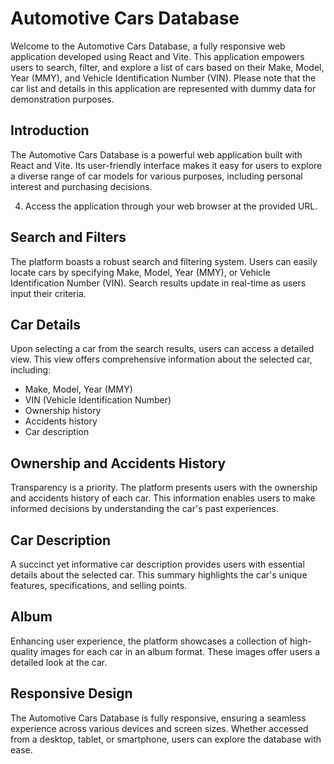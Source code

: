 # Automotive Cars Database

Welcome to the Automotive Cars Database, a fully responsive web application developed using React and Vite. This application empowers users to search, filter, and explore a list of cars based on their Make, Model, Year (MMY), and Vehicle Identification Number (VIN). Please note that the car list and details in this application are represented with dummy data for demonstration purposes.

## Introduction

The Automotive Cars Database is a powerful web application built with React and Vite. Its user-friendly interface makes it easy for users to explore a diverse range of car models for various purposes, including personal interest and purchasing decisions.

4. Access the application through your web browser at the provided URL.

## Search and Filters

The platform boasts a robust search and filtering system. Users can easily locate cars by specifying Make, Model, Year (MMY), or Vehicle Identification Number (VIN). Search results update in real-time as users input their criteria.

## Car Details

Upon selecting a car from the search results, users can access a detailed view. This view offers comprehensive information about the selected car, including:

- Make, Model, Year (MMY)
- VIN (Vehicle Identification Number)
- Ownership history
- Accidents history
- Car description

## Ownership and Accidents History

Transparency is a priority. The platform presents users with the ownership and accidents history of each car. This information enables users to make informed decisions by understanding the car's past experiences.

## Car Description

A succinct yet informative car description provides users with essential details about the selected car. This summary highlights the car's unique features, specifications, and selling points.

## Album

Enhancing user experience, the platform showcases a collection of high-quality images for each car in an album format. These images offer users a detailed look at the car.

## Responsive Design

The Automotive Cars Database is fully responsive, ensuring a seamless experience across various devices and screen sizes. Whether accessed from a desktop, tablet, or smartphone, users can explore the database with ease.
